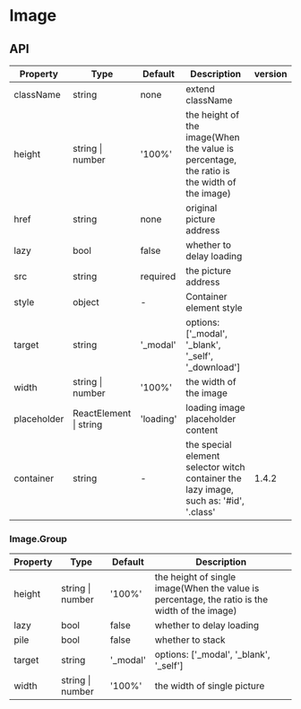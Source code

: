 # Image

<example />

## API

| Property | Type | Default | Description | version | 
| --- | --- | --- | --- | --- |
| className | string | none | extend className | |
| height | string \| number | '100%' | the height of the image(When the value is percentage, the ratio is the width of the image) | |
| href | string | none | original picture address | |
| lazy | bool | false | whether to delay loading | |
| src | string | required | the picture address | |
| style | object | - | Container element style | |
| target | string | '_modal' | options: \['_modal', '_blank', '_self', '_download'] | |
| width | string \| number | '100%' | the width of the image | |
| placeholder | ReactElement \| string | 'loading' | loading image placeholder content | |
| container | string | - | the special element selector witch container the lazy image, such as: '#id', '.class' | 1.4.2 |

### Image.Group

| Property | Type | Default | Description |
| --- | --- | --- | --- |
| height | string \| number | '100%' | the height of single image(When the value is percentage, the ratio is the width of the image) |
| lazy | bool | false | whether to delay loading |
| pile | bool | false | whether to stack |
| target | string | '_modal' | options: \['_modal', '_blank', '_self'] |
| width | string \| number | '100%' | the width of single picture |
